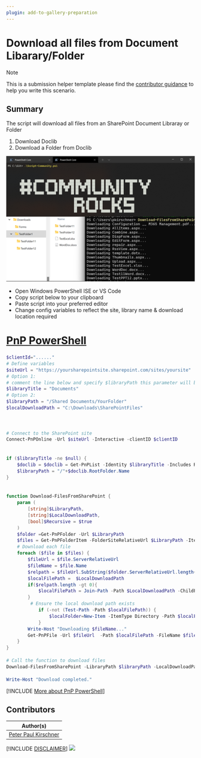 ```yaml
---
plugin: add-to-gallery-preparation
---
```


# Download all files from Document Libarary/Folder

> [!Note]
> This is a submission helper template please find the [contributor guidance](/docfx/contribute.md) to help you write this scenario.

## Summary

The script will download all files from an SharePoint Document Libraray or Folder
1. Download Doclib
2. Download a Folder from Doclib



![Example Screenshot](assets/example.png)

- Open Windows PowerShell ISE or VS Code
- Copy script below to your clipboard
- Paste script into your preferred editor
- Change config variables to reflect the site, library name & download location required


# [PnP PowerShell](#tab/pnpps)

```powershell
$clientId="......"
# Define variables
$siteUrl = "https://yoursharepointsite.sharepoint.com/sites/yoursite"
# Option 1:
# comment the line below and specify $libraryPath this parameter will be used
$libraryTitle = "Documents"
# Option 2:
$libraryPath = "/Shared Documents/YourFolder"
$localDownloadPath = "C:\Downloads\SharePointFiles"



# Connect to the SharePoint site
Connect-PnPOnline -Url $siteUrl -Interactive -clientID $clientID


if ($libraryTitle -ne $null) {
    $doclib = $doclib = Get-PnPList -Identity $libraryTitle -Includes RootFolder
    $libraryPath = "/"+$doclib.RootFolder.Name
}


function Download-FilesFromSharePoint {
    param (
        [string]$LibraryPath,
        [string]$LocalDownloadPath,
        [bool]$Recursive = $true
    )
    $folder =Get-PnPFolder -Url $LibraryPath
    $files = Get-PnPFolderItem -FolderSiteRelativeUrl $LibraryPath -ItemType File -Recursive:$Recursive
    # Download each file
    foreach ($file in $files) {
        $fileUrl = $file.ServerRelativeUrl
        $fileName = $file.Name
        $relpath = $fileUrl.SubString($folder.ServerRelativeUrl.length+1).Replace($fileName,"")
        $localFilePath =  $LocalDownloadPath
        if($relpath.length -gt 0){
            $localFilePath = Join-Path -Path $LocalDownloadPath -ChildPath $relpath
        }
         # Ensure the local download path exists
            if (-not (Test-Path -Path $localFilePath)) {
                $localFolder=New-Item -ItemType Directory -Path $localFilePath;
            }
        Write-Host "Downloading $fileName..."
        Get-PnPFile -Url $fileUrl  -Path $localFilePath -FileName $fileName -AsFile
    }
}

# Call the function to download files
Download-FilesFromSharePoint -LibraryPath $libraryPath -LocalDownloadPath $localDownloadPath 

Write-Host "Download completed."

```
[!INCLUDE [More about PnP PowerShell](../../docfx/includes/MORE-PNPPS.md)]




## Contributors

| Author(s) |
|-----------|
| [Peter Paul Kirschner](https://github.com/petkir) |


[!INCLUDE [DISCLAIMER](../../docfx/includes/DISCLAIMER.md)]
<img src="https://m365-visitor-stats.azurewebsites.net/script-samples/scripts/template-script-submission" aria-hidden="true" />